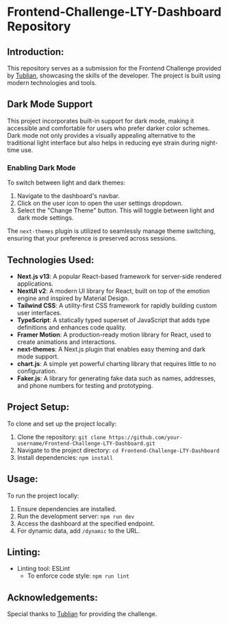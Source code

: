 # Frontend-Challenge-LTY-Dashboard Repository

## Introduction:
This repository serves as a submission for the Frontend Challenge provided by [Tublian](https://github.com/Tublian), showcasing the skills of the developer. The project is built using modern technologies and tools.

## Dark Mode Support
This project incorporates built-in support for dark mode, making it accessible and comfortable for users who prefer darker color schemes. Dark mode not only provides a visually appealing alternative to the traditional light interface but also helps in reducing eye strain during night-time use.

### Enabling Dark Mode
To switch between light and dark themes:
1. Navigate to the dashboard's navbar.
2. Click on the user icon to open the user settings dropdown.
3. Select the "Change Theme" button. This will toggle between light and dark mode settings.

The `next-themes` plugin is utilized to seamlessly manage theme switching, ensuring that your preference is preserved across sessions.

## Technologies Used:
- **Next.js v13**: A popular React-based framework for server-side rendered applications.
- **NextUI v2**: A modern UI library for React, built on top of the emotion engine and inspired by Material Design.
- **Tailwind CSS**: A utility-first CSS framework for rapidly building custom user interfaces.
- **TypeScript**: A statically typed superset of JavaScript that adds type definitions and enhances code quality.
- **Framer Motion**: A production-ready motion library for React, used to create animations and interactions.
- **next-themes**: A Next.js plugin that enables easy theming and dark mode support.
- **chart.js**: A simple yet powerful charting library that requires little to no configuration.
- **Faker.js**: A library for generating fake data such as names, addresses, and phone numbers for testing and prototyping.

## Project Setup:
To clone and set up the project locally:
1. Clone the repository: `git clone https://github.com/your-username/Frontend-Challenge-LTY-Dashboard.git`
2. Navigate to the project directory: `cd Frontend-Challenge-LTY-Dashboard`
3. Install dependencies: `npm install`

## Usage:
To run the project locally:
1. Ensure dependencies are installed.
2. Run the development server: `npm run dev`
3. Access the dashboard at the specified endpoint.
4. For dynamic data, add `/dynamic` to the URL.

## Linting:
- Linting tool: ESLint
  - To enforce code style: `npm run lint`

## Acknowledgements:
Special thanks to [Tublian](https://github.com/Tublian) for providing the challenge.
